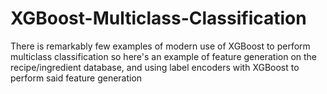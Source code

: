 # XGBoost-Multiclass-Classification
There is remarkably few examples of modern use of XGBoost to perform multiclass classification so here's an example of feature generation on the recipe/ingredient database, and using label encoders with XGBoost to perform said feature generation
